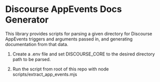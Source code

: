 # **Discourse AppEvents Docs Generator**

This library provides scripts for parsing a given directory for Discourse AppEvents triggers and arguments passed in, and generating documentation from that data.

1. Create a .env file and set DISCOURSE_CORE to the desired directory path to be parsed.

2. Run the script from root of this repo with node scripts/extract_app_events.mjs
